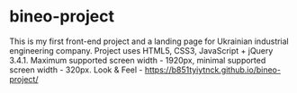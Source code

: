 # bineo-project
This is my first front-end project and a landing page for Ukrainian industrial engineering company. Project uses HTML5, CSS3, JavaScript + jQuery 3.4.1. Maximum supported screen width - 1920px, minimal supported screen width - 320px.
Look & Feel - https://b851tyiytnck.github.io/bineo-project/
